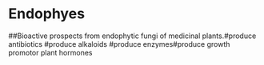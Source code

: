 # Endophyes
##Bioactive prospects from endophytic fungi of medicinal plants.#produce antibiotics #produce alkaloids #produce enzymes#produce growth promotor plant hormones
